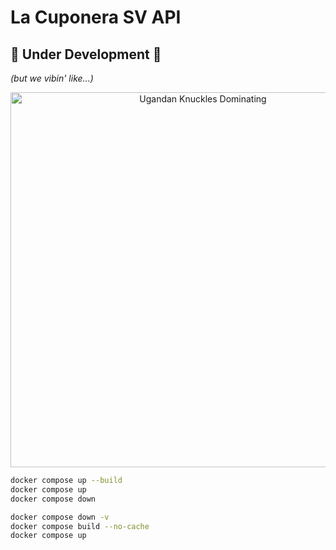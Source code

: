 # La Cuponera SV API

## 🚧 Under Development 🚧  
*(but we vibin' like...)*  

<div align="center">
  <img src="https://media.tenor.com/images/ebba8885cc7864386a7bb2a50518c22f/tenor.gif" width="600" alt="Ugandan Knuckles Dominating" />  
</div>

```bash
docker compose up --build
docker compose up
docker compose down

docker compose down -v
docker compose build --no-cache
docker compose up
